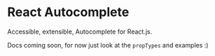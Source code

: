 React Autocomplete
==================

Accessible, extensible, Autocomplete for React.js.

Docs coming soon, for now just look at the `propTypes` and examples :)

